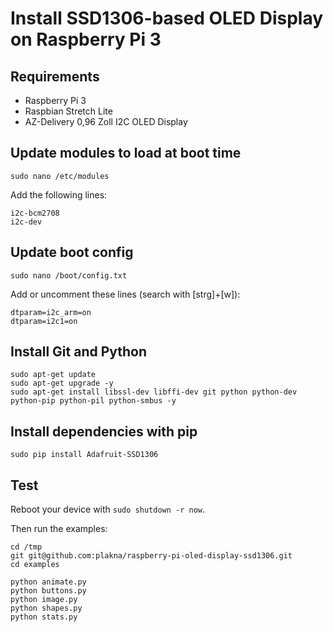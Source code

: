 # Install SSD1306-based OLED Display on Raspberry Pi 3 

## Requirements
 * Raspberry Pi 3
 * Raspbian Stretch Lite
 * AZ-Delivery 0,96 Zoll I2C OLED Display 

## Update modules to load at boot time
```console
sudo nano /etc/modules
```

Add the following lines:
```console
i2c-bcm2708
i2c-dev
```

## Update boot config 
```console
sudo nano /boot/config.txt
```

Add or uncomment these lines (search with [strg]+[w]):
```console
dtparam=i2c_arm=on
dtparam=i2c1=on
```

## Install Git and Python 
```console
sudo apt-get update
sudo apt-get upgrade -y
sudo apt-get install libssl-dev libffi-dev git python python-dev python-pip python-pil python-smbus -y
```

## Install dependencies with pip
```console
sudo pip install Adafruit-SSD1306
```

## Test
Reboot your device with `sudo shutdown -r now`.

Then run the examples:
```console
cd /tmp
git git@github.com:plakna/raspberry-pi-oled-display-ssd1306.git
cd examples

python animate.py
python buttons.py
python image.py
python shapes.py
python stats.py
```